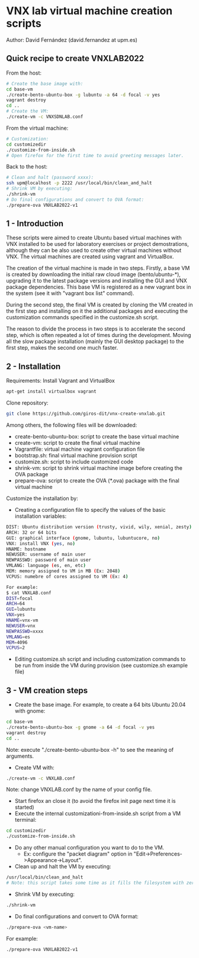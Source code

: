 # VNX lab virtual machine creation scripts

Author: David Fernández (david.fernandez at upm.es)

## Quick recipe to create VNXLAB2022
From the host:
```bash
# Create the base image with:
cd base-vm
./create-bento-ubuntu-box -g lubuntu -a 64 -d focal -v yes
vagrant destroy
cd ..
# Create the VM:
./create-vm -c VNXSDNLAB.conf
```
From the virtual machine:
```bash
# Customization:
cd customizedir
./customize-from-inside.sh
# Open firefox for the first time to avoid greeting messages later.
```
Back to the host:
```bash
# Clean and halt (password xxxx):
ssh upm@localhost -p 2222 /usr/local/bin/clean_and_halt
# Shrink VM by executing:
./shrink-vm
# Do final configurations and convert to OVA format:
./prepare-ova VNXLAB2022-v1
```

## 1 - Introduction

These scripts were aimed to create Ubuntu based virtual machines with VNX installed to be used for 
laboratory exercises or project demostrations, although they can be also used to create other virtual
machines without VNX. The virtual machines are created using vagrant and VirtualBox.

The creation of the virtual machine is made in two steps. Firstly, a base VM is created by downloading 
the initial raw cloud image (bento/ubuntu-*), upgrading it to the latest package versions and installing 
the GUI and VNX package dependencies. This base VM is registered as a new vagrant box in the system (see 
it with "vagrant box list" command).

During the second step, the final VM is created by cloning the VM created in the first step and installing 
on it the additional packages and executing the customization commands specified in the customize.sh script.

The reason to divide the process in two steps is to accelerate the second step, which is often repeated 
a lot of times during the development. Moving all the slow package installation (mainly the GUI desktop 
package) to the first step, makes the second one much faster.

## 2 - Installation

Requirements: Install Vagrant and VirtualBox
```bash
apt-get install virtualbox vagrant
```
Clone repository:
```bash
git clone https://github.com/giros-dit/vnx-create-vnxlab.git
```
Among others, the following files will be downloaded:
- create-bento-ubuntu-box: script to create the base virtual machine
- create-vm: script to create the final virtual machine
- Vagrantfile: virtual machine vagrant configuration file
- bootstrap.sh: final virtual machine provision script 
- customize.sh: script to include customized code
- shrink-vm: script to shrink virtual machine image before creating the OVA package
- prepare-ova: script to create the OVA (\*.ova) package with the final virtual machine

Customize the installation by:
* Creating a configuration file to specify the values of the basic installation variables:
```bash
DIST: Ubuntu distribution version (trusty, vivid, wily, xenial, zesty)
ARCH: 32 or 64 bits
GUI: graphical interface (gnome, lubuntu, lubuntucore, no)
VNX: install VNX (yes, no)
HNAME: hostname 
NEWUSER: username of main user
NEWPASSWD: password of main user
VMLANG: language (es, en, etc)
MEM: memory assigned to VM in MB (Ex: 2048)
VCPUS: numebre of cores assigned to VM (Ex: 4)

For example:
$ cat VNXLAB.conf 
DIST=focal
ARCH=64
GUI=lubuntu
VNX=yes
HNAME=vnx-vm
NEWUSER=vnx
NEWPASSWD=xxxx
VMLANG=es 
MEM=4096 
VCPUS=2 
```
* Editing customize.sh script and including customization commands to be run from inside the VM during provision (see customize.sh example file)

## 3 - VM creation steps
- Create the base image. For example, to create a 64 bits Ubuntu 20.04 with gnome:
```bash
cd base-vm
./create-bento-ubuntu-box -g gnome -a 64 -d focal -v yes 
vagrant destroy
cd ..
```
  Note: execute "./create-bento-ubuntu-box -h" to see the meaning of arguments.
- Create VM with:
```bash
./create-vm -c VNXLAB.conf
```
  Note: change VNXLAB.conf by the name of your config file.
- Start firefox an close it (to avoid the firefox init page next time it is started)
- Execute the internal customizationi-from-inside.sh script from a VM terminal:
```bash
cd customizedir
./customize-from-inside.sh
```
- Do any other manual configuration you want to do to the VM.
  - Ex: configure the "packet diagram" option in "Edit->Preferences->Appearance->Layout".
- Clean up and halt the VM by executing:
```bash
/usr/local/bin/clean_and_halt
# Note: this script takes some time as it fills the filesystem with zeros to allow better compression.
```
- Shrink VM by executing:
```bash
./shrink-vm
```
- Do final configurations and convert to OVA format:
```bash
./prepare-ova <vm-name>
```
  For example:
```bash
./prepare-ova VNXLAB2022-v1
```
